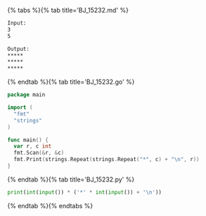 {% tabs %}{% tab title='BJ_15232.md' %}

```txt
Input:
3
5

Output:
*****
*****
*****
```

{% endtab %}{% tab title='BJ_15232.go' %}

```go
package main

import (
  "fmt"
  "strings"
)

func main() {
  var r, c int
  fmt.Scan(&r, &c)
  fmt.Print(strings.Repeat(strings.Repeat("*", c) + "\n", r))
}
```

{% endtab %}{% tab title='BJ_15232.py' %}

```py
print(int(input()) * ('*' * int(input()) + '\n'))
```

{% endtab %}{% endtabs %}
